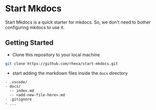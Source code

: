 # Start Mkdocs

Start Mkdocs is a quick starter for mkdocs. So, we don't need to bother configuring mkdocs to use it.

## Getting Started

- Clone this repository to your local machine
```bash
git clone https://github.com/rhexa/start-mkdocs.git
```
- start adding the markdown files inside the `docs` directory
```
- .vscode/
- docs/
  -- index.md
  -- <add-new-file-here>.md
- .gitignore
- ...
```